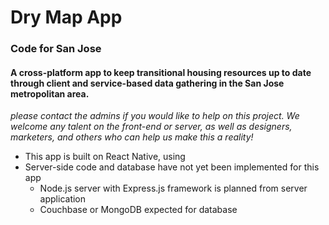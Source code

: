 # Dry Map App
### Code for San Jose
#### A cross-platform app to keep transitional housing resources up to date through client and service-based data gathering in the San Jose metropolitan area.

_please contact the admins if you would like to help on this project. We welcome any talent on the front-end or server, as well as designers, marketers, and others who can help us make this a reality!_

* This app is built on React Native, using
* Server-side code and database have not yet been implemented for this app
  * Node.js server with Express.js framework is planned from server application
  * Couchbase or MongoDB expected for database
